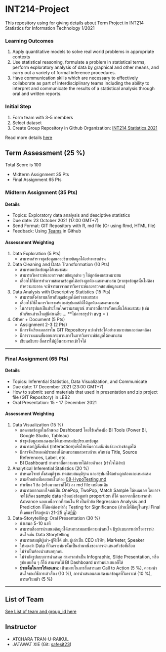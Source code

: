 # INT214-Project

This repository using for giving details about Term Project in INT214 Statistics for Information Technology 1/2021

### Learning Outcomes

1. Apply quantitative models to solve real world problems in appropriate contexts
2. Use statistical reasoning, formulate a problem in statistical terms, perform exploratory analysis of data by graphical and other means, and carry out a variety of formal inference procedures.
3. Have communication skills which are necessary to effectively collaborate as part of interdisciplinary teams including the ability to interpret and communicate the results of a statistical analysis through oral and written reports.

### Initial Step

1. Form team with 3-5 members
2. Select dataset
3. Create Group Repository in Github Organization: [INT214 Statistics 2021](https://github.com/sit-2021-int214)

Read more details [here](./Step.md)

## Term Assessment (25 %)

Total Score is 100

- Midterm Assignment 35 Pts
- Final Assignment 65 Pts


### Midterm Assignment (35 Pts)

#### Details

- Topics: Exploratory data analysis and desciptive statistics
- Due date: 23 October 2021 (17:00 GMT+7)
- Send Format: GIT Repository with R, md file (Or using Rmd, HTML file)
- Feedback: Using [Teams](https://github.com/orgs/sit-2021-int214/teams) in Github

#### Assessment Weighting

1. Data Exploration (5 Pts)
   - สามารถสำรวจชุดข้อมูลและอธิบายข้อมูลได้อย่างครบถ้วน
2. Data Cleaning and Data Transformation (10 Pts)
   - สามารถแปลงข้อมูลได้เหมาะสม
   - สามารถวิเคราะห์และตรวจสอบข้อมูลต่าง ๆ ได้ถูกต้องและเหมาะสม
   - เลือกใช้วิธีการทำความสะอาดข้อมูลได้อย่างถูกต้องและเหมาะสม (หากชุดข้อมูลนั้นไม่ต้องทำความสะอาด จะพิจารณาจากการวิเคราะห์และตรวจสอบข้อมูลแทน)
3. Data Analysis with Descriptive Statistics (15 Pts)
   - สามารถตั้งคำถามเกี่ยวกับชุดข้อมูลได้อย่างเหมาะสม
   - เลือกใช้วิธีในการวิเคราะห์และสรุปผลสถิติได้ถูกต้องและเหมาะสม
   - ในการสรุปผลเป็นประโยคใจความสมบูรณ์ สามารถสื่อสารกับคนอื่นได้เหมาะสม (เช่น นักเรียนส่วนใหญ่มีค่าเฉลี่ย.... **ไม่ควรสรุปว่า avg = )
4. Other + Document (5 Pts)
   - Assignment 2-3 (2 Pts)
   - มีการจัดเรียงเอกสารใน GIT Repository แบ่งหัวข้อได้อย่างเหมาะสมและสอดคล้อง
   - มีการวางแผนขั้นตอนกระบวนการในการวิเคราะห์ข้อมูลได้เหมาะสม
   - เขียนอธิบาย สื่อสารให้ผู้อื่นสามารถเข้าใจได้

---

### Final Assignment (65 Pts)

#### Details

- Topics: Inferential Statistics, Data Visualization, and Communicate
- Due date: 17 December 2021 (23:00 GMT+7)
- How to submit: send materials that used in presentation and zip project file (GIT Repository) in LEB2
- Oral Presentation: 15 - 17 December 2021

#### Assessment Weighting

1. Data Visualization (15 %)
   - แสดงผลข้อมูลในลักษณะ Dashboard โดยใช้เครื่องมือ BI Tools (Power BI, Google Studio, Tableau)
   - นำชุดข้อมูลมาแสดงผลได้เหมาะสมกับประเภทข้อมูล
   - สามารถปฎิสัมพันธ์ (Interaction)เพื่อให้เห็นความสัมพันธ์ระหว่างข้อมูลได้
   - มีการจัดเรียงองค์ประกอบได้เหมาะสมและครบถ้วน อาิทเช่น Title, Source References, Label, etc.
   - BI Dashboard สามารถสื่อความหมายได้ด้วยตัวเอง (เข้าใจได้ง่าย)
2. Analytical Inferential Statistics (20 %)
   - กำหนดโจทย์ ตั้งสมมุติฐาน ทดสอบสมมุติฐาน และสรุปผลได้อย่างถูกต้องและเหมาะสม
   - ตามตัวอย่างที่เคยสอนในห้อง [08-HypoTesting.md](https://github.com/safesit23/INT214-Statistics/blob/main/workshop/08-HypoTesting.md)
   - ทำเพียง 1 ข้อ (หรือมากกว่าก็ได้) ลง md file เหมือนเดิม
   - สามารถออกแบบโจทย์เป็น OnePop, TwoPop, Match Sample ได้หมดเลย โดยอาจจะใช้เรื่อง sample data หรือแบ่งข้อมูลทำ proportion ก็ได้ นอกจากนี้สามารถทำ Advance นอกเหนือจากที่สอนใน R เป็นหัวข้อ Regression Analysis and Prediction ก็ได้แต่ต้องทำถึง Testing for Significance (ส่วนนี้พี่มีอยู่ในสรุป Final ที่เคยแชร์ให้อยู่หน้า 21-25 ดูได้[ที่นี่](https://drive.google.com/file/d/1B12_ncOwToXmObkcB4oprYsgnbMWZRpB/view?usp=sharing)) 
3. Data-Storytelling: Oral Presentation (30 %)
   - นำเสนอ 5-10 นาที
   - สามารถสื่อสารนำเสนอข้อมูลได้เหมาะสมและมีความน่าสนใจ มีรูปแบบการเล่าเรื่องราวน่าสนใจเช่น Data Storytelling
   - สามารถสมมุติผู้เล่า-ผู้ฟังได้ เช่น ผู้เล่าเป็น CEO บริษัท, Marketer, Speaker
   - ให้มองว่า Data ที่วิเคราะห์มานั้นเป็นส่วนหนึ่งของการนำเสนอหัวข้อที่เลือก
   - ไม่จำเป็นต้องนำเสนอทุกคน
   - ไม่จำกัดรูปแบบการนำเสนอ สามารถทำเป็น Infographic, Slide Presentation, หรือรูปแบบอื่น ๆ ก็ได้ สามารถใช้ BI Dashboard มาร่วมนำเสนอก็ได้
   - **ประเด็นในการให้คะแนน**: เป้าหมายในการสื่อสารและ Call to Action (5 %), ความน่าสนใจของวิธีการเล่าเรื่อง (10 %), การนำเสนอและแสดงผลข้อมูลที่วิเคราะห์ (10 %), การเตรียมตัว (5 %)

---

## List of Team

[See List of team and group_id here](https://docs.google.com/spreadsheets/d/e/2PACX-1vTAUUe9YGEoZzqtxjPxfWImJfY1nh5BiScxVOxhs4RLAYg0e_xNEkNz78sUW8ycHy7YPiAmTogw_NFh/pubhtml?gid=0&single=true)

## Instructor

- ATCHARA TRAN-U-RAIKUL
- JATAWAT XIE (Git: [safesit23](https://github.com/safesit23))
